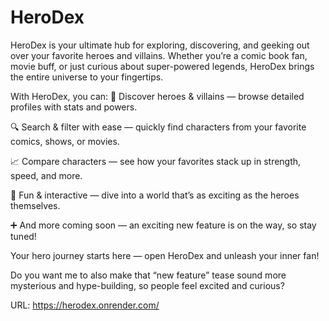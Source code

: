 # HeroDex

HeroDex is your ultimate hub for exploring, discovering, and geeking out over your favorite heroes and villains. Whether you’re a comic book fan, movie buff, or just curious about super-powered legends, HeroDex brings the entire universe to your fingertips.

With HeroDex, you can:
🦸 Discover heroes & villains — browse detailed profiles with stats and powers.

🔍 Search & filter with ease — quickly find characters from your favorite comics, shows, or movies.

📈 Compare characters — see how your favorites stack up in strength, speed, and more.

💬 Fun & interactive — dive into a world that’s as exciting as the heroes themselves.

➕ And more coming soon — an exciting new feature is on the way, so stay tuned!

Your hero journey starts here — open HeroDex and unleash your inner fan!

Do you want me to also make that “new feature” tease sound more mysterious and hype-building, so people feel excited and curious?

URL: https://herodex.onrender.com/
